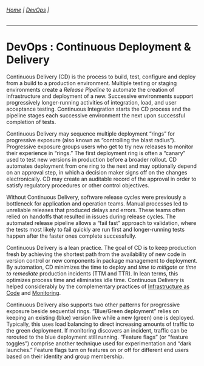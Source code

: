 ###### [Home](https://github.com/RyKaj/Documentation/blob/master/README.md) | [DevOps](https://github.com/RyKaj/Documentation/tree/master/DevOps/README.md) |
------------

DevOps : Continuous Deployment & Delivery
===================================================================


Continuous Delivery (CD) is the process to build, test, configure and deploy from a build to a production environment. Multiple testing or staging environments create a _Release Pipeline_ to automate the creation of infrastructure and deployment of a new. Successive environments support progressively longer-running activities of integration, load, and user acceptance testing. Continuous Integration starts the CD process and the pipeline stages each successive environment the next upon successful completion of tests.

Continuous Delivery may sequence multiple deployment “rings” for progressive exposure (also known as “controlling the blast radius”). Progressive exposure groups users who get to try new releases to monitor their experience in “rings.” The first deployment ring is often a “canary” used to test new versions in production before a broader rollout. CD automates deployment from one ring to the next and may optionally depend on an approval step, in which a decision maker signs off on the changes electronically. CD may create an auditable record of the approval in order to satisfy regulatory procedures or other control objectives.

Without Continuous Delivery, software release cycles were previously a bottleneck for application and operation teams. Manual processes led to unreliable releases that produced delays and errors. These teams often relied on handoffs that resulted in issues during release cycles. The automated release pipeline allows a “fail fast” approach to validation, where the tests most likely to fail quickly are run first and longer-running tests happen after the faster ones complete successfully.

Continuous Delivery is a lean practice. The goal of CD is to keep production fresh by achieving the shortest path from the availability of new code in version control or new components in package management to deployment. By automation, CD minimizes the time to deploy and _time to mitigate_ or _time to remediate_ production incidents (TTM and TTR). In lean terms, this optimizes process time and eliminates idle time. Continuous Delivery is helped considerably by the complementary practices of [Infrastructure as Code](https://docs.microsoft.com/en-us/azure/devops/learn/what-is-infrastructure-as-code) and [Monitoring](https://docs.microsoft.com/en-us/azure/devops/learn/what-is-monitoring).

Continuous Delivery also supports two other patterns for progressive exposure beside sequential rings. “Blue/Green deployment” relies on keeping an existing (blue) version live while a new (green) one is deployed. Typically, this uses load balancing to direct increasing amounts of traffic to the green deployment. If monitoring discovers an incident, traffic can be rerouted to the blue deployment still running. “Feature flags” (or “feature toggles”) comprise another technique used for experimentation and “dark launches.” Feature flags turn on features on or off for different end users based on their identity and group membership.

  